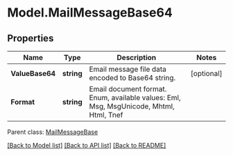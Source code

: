 # Model.MailMessageBase64
## Properties
Name | Type | Description | Notes
------------ | ------------- | ------------- | -------------
**ValueBase64** | **string** | Email message file data encoded to Base64 string.              | [optional] 
**Format** | **string** | Email document format. Enum, available values: Eml, Msg, MsgUnicode, Mhtml, Html, Tnef | 

 Parent class: [MailMessageBase](MailMessageBase.md)

[[Back to Model list]](README.md#documentation-for-models) [[Back to API list]](README.md#documentation-for-api-endpoints) [[Back to README]](README.md)


